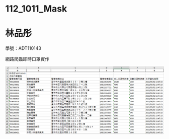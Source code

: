 # 112_1011_Mask

# 林品彤

學號：ADT110143

網路爬蟲即時口罩實作

![image](https://github.com/ADT110143/112_1011_Mask/blob/main/%E5%8D%B3%E6%99%82%E5%8F%A3%E7%BD%A9.png)
